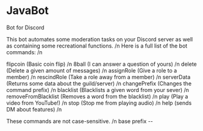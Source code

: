 # JavaBot
Bot for Discord

This bot automates some moderation tasks on your Discord server as well as containing some recreational functions. /n
Here is a full list of the bot commands: /n

flipcoin (Basic coin flip) /n
8ball (I can answer a question of yours) /n
delete (Delete a given amount of messages) /n
assignRole (Give a role to a member) /n
rescindRole (Take a role away from a member) /n
serverData (Returns some data about the guild/server) /n
changePrefix (Changes the command prefix) /n
blacklist (Blacklists a given word from your sever) /n
removeFromBlacklist (Removes a word from the blacklist) /n
play (Play a video from YouTube!) /n
stop (Stop me from playing audio) /n
help (sends DM about features) /n

These commands are not case-sensitive. /n
base prefix --
